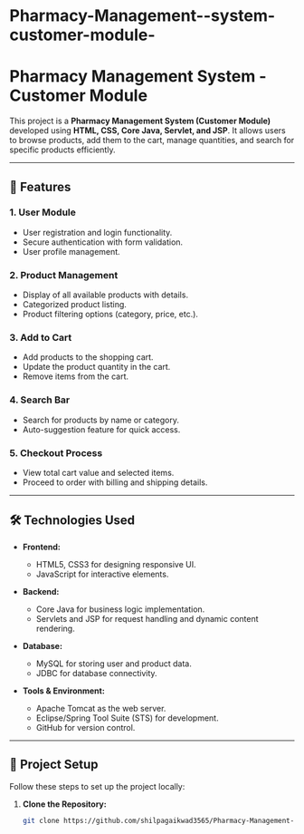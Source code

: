 # Pharmacy-Management--system-customer-module-
# Pharmacy Management System - Customer Module

This project is a **Pharmacy Management System (Customer Module)** developed using **HTML, CSS, Core Java, Servlet, and JSP**. It allows users to browse products, add them to the cart, manage quantities, and search for specific products efficiently.

---

## 🚀 Features

### 1. **User Module**
- User registration and login functionality.
- Secure authentication with form validation.
- User profile management.

### 2. **Product Management**
- Display of all available products with details.
- Categorized product listing.
- Product filtering options (category, price, etc.).

### 3. **Add to Cart**
- Add products to the shopping cart.
- Update the product quantity in the cart.
- Remove items from the cart.

### 4. **Search Bar**
- Search for products by name or category.
- Auto-suggestion feature for quick access.

### 5. **Checkout Process**
- View total cart value and selected items.
- Proceed to order with billing and shipping details.

---

## 🛠️ Technologies Used

- **Frontend:**
  - HTML5, CSS3 for designing responsive UI.
  - JavaScript for interactive elements.

- **Backend:**
  - Core Java for business logic implementation.
  - Servlets and JSP for request handling and dynamic content rendering.

- **Database:**
  - MySQL for storing user and product data.
  - JDBC for database connectivity.

- **Tools & Environment:**
  - Apache Tomcat as the web server.
  - Eclipse/Spring Tool Suite (STS) for development.
  - GitHub for version control.

---

## 📂 Project Setup

Follow these steps to set up the project locally:

1. **Clone the Repository:**
   ```bash
   git clone https://github.com/shilpagaikwad3565/Pharmacy-Management--system-customer-module-.git
